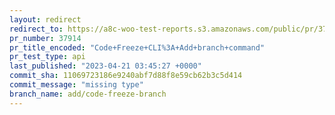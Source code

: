 ```yaml
---
layout: redirect
redirect_to: https://a8c-woo-test-reports.s3.amazonaws.com/public/pr/37914/api/index.html
pr_number: 37914
pr_title_encoded: "Code+Freeze+CLI%3A+Add+branch+command"
pr_test_type: api
last_published: "2023-04-21 03:45:27 +0000"
commit_sha: 11069723186e9240abf7d88f8e59cb62b3c5d414
commit_message: "missing type"
branch_name: add/code-freeze-branch
---
```


